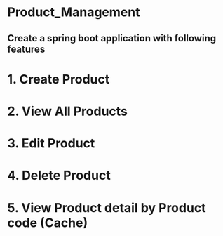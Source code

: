 # Product_Management


## Create a spring boot application with following features
# 1. Create Product
# 2. View All Products
# 3. Edit Product
# 4. Delete Product
# 5. View Product detail by Product code (Cache)

